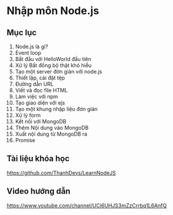 Nhập môn Node.js
===

## Mục lục

1. Node.js là gì?
2. Event loop
3. Bắt đầu với HelloWorld đầu tiên
4.  Xử lý Bất đồng bộ thật khó hiểu
5. Tạo một server đơn giản với node.js
6. Thiết lập, cài đặt tệp
7. Đường dẫn URL
8. Viết và đọc file HTML
9. Làm việc với npm 
10. Tạo giao diện với ejs
11. Tạo một khung nhập liệu đơn giản
12. Xử lý form
13. Kết nối với MongoDB 
14. Thêm Nội dung vào MongoDB
15. Xuất nội dung từ MongoDB ra
16. Promise

## Tài liệu khóa học

https://github.com/ThanhDevs/LearnNodeJS

## Video hướng dẫn

https://www.youtube.com/channel/UCj6UHJS3mZzCrrbq1L6AnfQ

